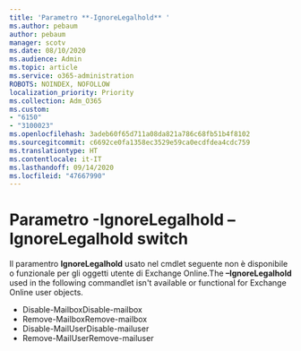```yaml
---
title: 'Parametro **-IgnoreLegalhold** '
ms.author: pebaum
author: pebaum
manager: scotv
ms.date: 08/10/2020
ms.audience: Admin
ms.topic: article
ms.service: o365-administration
ROBOTS: NOINDEX, NOFOLLOW
localization_priority: Priority
ms.collection: Adm_O365
ms.custom:
- "6150"
- "3100023"
ms.openlocfilehash: 3adeb60f65d711a08da821a786c68fb51b4f8102
ms.sourcegitcommit: c6692ce0fa1358ec3529e59ca0ecdfdea4cdc759
ms.translationtype: HT
ms.contentlocale: it-IT
ms.lasthandoff: 09/14/2020
ms.locfileid: "47667990"
---
```

# <a name="ignorelegalhold-switch"></a><span data-ttu-id="95836-102">Parametro **-IgnoreLegalhold** </span><span class="sxs-lookup"><span data-stu-id="95836-102">**–IgnoreLegalhold** switch</span></span>

<span data-ttu-id="95836-103">Il paramentro **IgnoreLegalhold** usato nel cmdlet seguente non è disponibile o funzionale per gli oggetti utente di Exchange Online.</span><span class="sxs-lookup"><span data-stu-id="95836-103">The **–IgnoreLegalhold** used in the following commandlet isn't available or functional for Exchange Online user objects.</span></span>

- <span data-ttu-id="95836-104">Disable-Mailbox</span><span class="sxs-lookup"><span data-stu-id="95836-104">Disable-mailbox</span></span>
- <span data-ttu-id="95836-105">Remove-Mailbox</span><span class="sxs-lookup"><span data-stu-id="95836-105">Remove-mailbox</span></span>
- <span data-ttu-id="95836-106">Disable-MailUser</span><span class="sxs-lookup"><span data-stu-id="95836-106">Disable-mailuser</span></span>
- <span data-ttu-id="95836-107">Remove-MailUser</span><span class="sxs-lookup"><span data-stu-id="95836-107">Remove-mailuser</span></span>